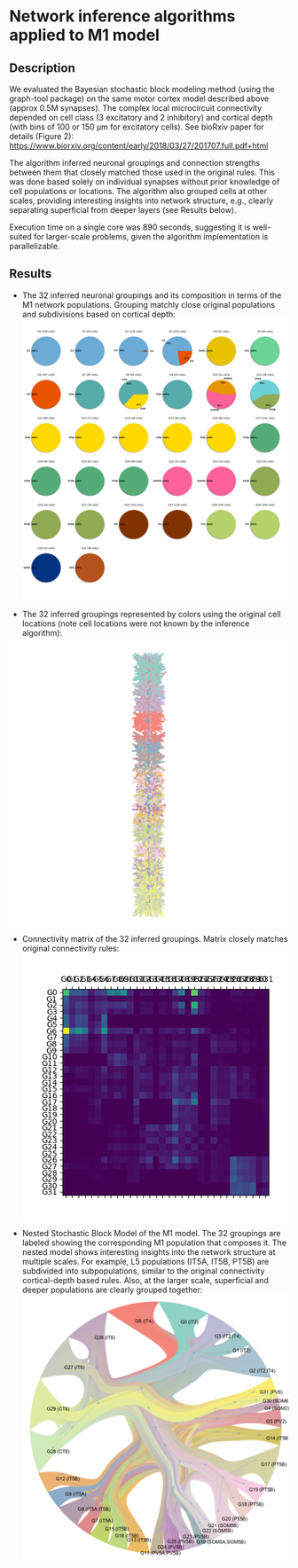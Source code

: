 # Network inference algorithms applied to M1 model

## Description
We evaluated the Bayesian stochastic block modeling method (using the graph-tool package) on the same motor cortex model described above (approx 0.5M synapses). The complex local microcircuit connectivity depended on cell class (3 excitatory and 2 inhibitory) and cortical depth (with bins of 100 or 150 μm for excitatory cells). See bioRxiv paper for details (Figure 2): https://www.biorxiv.org/content/early/2018/03/27/201707.full.pdf+html

The algorithm inferred neuronal groupings and connection strengths between them that closely matched those used in the original rules. 
This was done based solely on individual synapses without prior knowledge of cell populations or locations. 
The algorithm also grouped cells at other scales, providing interesting insights into network structure, e.g., clearly separating superficial from deeper layers (see Results below). 

Execution time on a single core was 890 seconds, suggesting it is well-suited for larger-scale problems, given the algorithm implementation is parallelizable. 

## Results

- The 32 inferred neuronal groupings and its composition in terms of the M1 network populations. Grouping matchly close original populations and subdivisions based on cortical depth:
![m1_infer_level_0_groupPiecharts](https://github.com/salvadord/network_inference/blob/master/data/m1_infer_level_0_groupPiecharts.png)

- The 32 inferred groupings represented by colors using the original cell locations (note cell locations were not known by the inference algorithm):

![m1_infer_state_sfdp](https://github.com/salvadord/network_inference/blob/master/data/m1_infer_state_sfdp.png)

- Connectivity matrix of the 32 inferred groupings. Matrix closely matches original connectivity rules:
![m1_infer_level_0_mat](https://github.com/salvadord/network_inference/blob/master/data/m1_infer_level_0_mat.png)

- Nested Stochastic Block Model of the M1 model. The 32 groupings are labeled showing the corresponding M1 population that composes it. The nested model shows interesting insights into the network structure at multiple scales. For example, L5 populations (IT5A, IT5B, PT5B) are subdivided into subpopulations, similar to the original connectivity cortical-depth based rules. Also, at the larger scale, superficial and deeper populations are clearly grouped together:
![m1_infer_state_labeled](https://github.com/salvadord/network_inference/blob/master/data/m1_infer_state_labeled.png)
